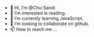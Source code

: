 - 👋 Hi, I’m @Chu-Sandi
- 👀 I’m interested in reading.
- 🌱 I’m currently learning JavaScript.
- 💞️ I’m looking to collaborate on github.
- 📫 How to reach me ...

<!---
Chu-Sandi/Chu-Sandi is a ✨ special ✨ repository because its `README.md` (this file) appears on your GitHub profile.
You can click the Preview link to take a look at your changes.
--->
